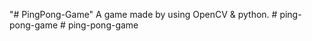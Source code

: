 "# PingPong-Game" 
A game made by using OpenCV & python.
#   p i n g - p o n g - g a m e  
 #   p i n g - p o n g - g a m e  
 